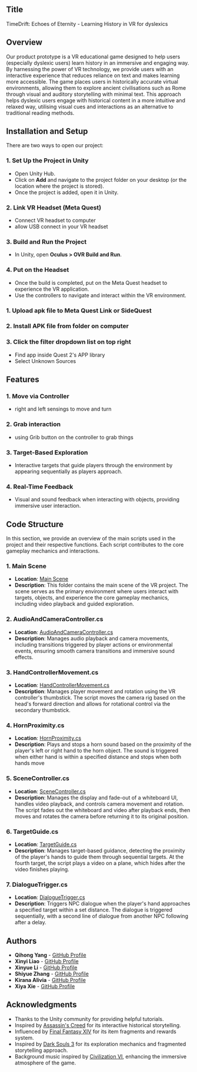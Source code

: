 ## Title
TimeDrift: Echoes of Eternity - Learning History in VR for dyslexics

## Overview
Our product prototype is a VR educational game designed to help users (especially dyslexic users) learn history in an immersive and engaging way. By harnessing the power of VR technology, we provide users with an interactive experience that reduces reliance on text and makes learning more accessible. The game places users in historically accurate virtual environments, allowing them to explore ancient civilisations such as Rome through visual and auditory storytelling with minimal text. This approach helps dyslexic users engage with historical content in a more intuitive and relaxed way, utilising visual cues and interactions as an alternative to traditional reading methods.
  
## Installation and Setup
There are two ways to open our project:
### 1. Set Up the Project in Unity
   - Open Unity Hub.
   - Click on **Add** and navigate to the project folder on your desktop (or the location where the project is stored).
   - Once the project is added, open it in Unity.

### 2. Link VR Headset (Meta Quest)
   - Connect VR headset to computer
   - allow USB connect in your VR headset
   
### 3. Build and Run the Project
   - In Unity, open **Oculus > OVR Build and Run**.
     
### 4. Put on the Headset
   - Once the build is completed, put on the Meta Quest headset to experience the VR application.
   - Use the controllers to navigate and interact within the VR environment.

### 1. Upload apk file to Meta Quest Link or SideQuest 
### 2. Install APK file from folder on computer
### 3. Click the filter dropdown list on top right
  - Find app inside Quest 2's APP library
  - Select Unknown Sources

## Features
  ### 1. Move via Controller
  - right and left sensings to move and turn
  ### 2. Grab interaction
  - using Grib button on the controller to grab things
  ### 3. Target-Based Exploration
  - Interactive targets that guide players through the environment by appearing sequentially as players approach.
  ### 4. Real-Time Feedback
  - Visual and sound feedback when interacting with objects, providing immersive user interaction.
    
## Code Structure
In this section, we provide an overview of the main scripts used in the project and their respective functions. Each script contributes to the core gameplay mechanics and interactions.
### 1. **Main Scene**
   - **Location**: [Main Scene](https://github.com/KioniY/7381/tree/main/Assets/Scenes)
   - **Description**: This folder contains the main scene of the VR project. The scene serves as the primary environment where users interact with targets, objects, and experience the core gameplay mechanics, including video playback and guided exploration.

### 2. **AudioAndCameraController.cs**
   - **Location**: [AudioAndCameraController.cs](https://github.com/KioniY/7381/blob/main/Assets/C%23/AudioAndCameraController.cs)
   - **Description**: Manages audio playback and camera movements, including transitions triggered by player actions or environmental events, ensuring smooth camera transitions and immersive sound effects.

### 3. **HandControllerMovement.cs**
   - **Location**: [HandControllerMovement.cs](https://github.com/KioniY/7381/blob/main/Assets/C%23/HandControllerMovement.cs)
   - **Description**: Manages player movement and rotation using the VR controller's thumbstick. The script moves the camera rig based on the head's forward direction and allows for rotational control via the secondary thumbstick.

### 4. **HornProximity.cs**
   - **Location**: [HornProximity.cs](https://github.com/KioniY/7381/blob/main/Assets/C%23/HornProximity.cs)
   - **Description**: Plays and stops a horn sound based on the proximity of the player's left or right hand to the horn object. The sound is triggered when either hand is within a specified distance and stops when both hands move
     
### 5. **SceneController.cs**
   - **Location**: [SceneController.cs](https://github.com/KioniY/7381/blob/main/Assets/C%23/SceneController.cs)
   - **Description**: Manages the display and fade-out of a whiteboard UI, handles video playback, and controls camera movement and rotation. The script fades out the whiteboard and video after playback ends, then moves and rotates the camera before returning it to its original position.

### 6. **TargetGuide.cs**
   - **Location**: [TargetGuide.cs](https://github.com/KioniY/7381/blob/main/Assets/C%23/TargetGuide.cs)
   - **Description**: Manages target-based guidance, detecting the proximity of the player's hands to guide them through sequential targets. At the fourth target, the script plays a video on a plane, which hides after the video finishes playing.

### 7. **DialogueTrigger.cs**
   - **Location**: [DialogueTrigger.cs](https://github.com/KioniY/7381/blob/main/Assets/NPC/NPC2/DialogueTrigger.cs)
   - **Description**: Triggers NPC dialogue when the player's hand approaches a specified target within a set distance. The dialogue is triggered sequentially, with a second line of dialogue from another NPC following after a delay.

## Authors
- **Qihong Yang** - [GitHub Profile](https://github.com/KioniY)
- **Xinyi Liao** - [GitHub Profile](https://github.com/lxy02230423)
- **Xinyue Li** - [GitHub Profile](https://github.com/XanaOvO)
- **Shiyue Zhang** - [GitHub Profile](https://github.com/candyshiyue)
- **Kirana Alivia** - [GitHub Profile](https://github.com/kiranaalivia)
- **Xiya Xie** - [GitHub Profile](https://github.com/s4833900)

## Acknowledgments
- Thanks to the Unity community for providing helpful tutorials.
- Inspired by [Assassin's Creed](https://www.ubisoft.com) for its interactive historical storytelling.
- Influenced by [Final Fantasy XIV](https://www.finalfantasyxiv.com) for its item fragments and rewards system.
- Inspired by [Dark Souls 3](https://www.bandainamcoent.com) for its exploration mechanics and fragmented storytelling approach.
- Background music inspired by [Civilization VI](https://civilization.com/), enhancing the immersive atmosphere of the game.



